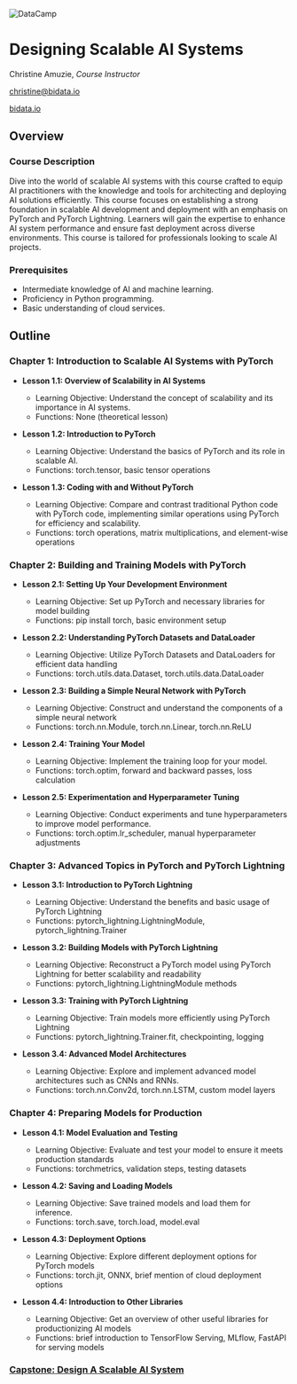 ![DataCamp](https://miro.medium.com/v2/resize:fit:1400/1*ypaDdrohdvItEcGEKcf7rg.png)

# Designing Scalable AI Systems

Christine Amuzie, _Course Instructor_

christine@bidata.io

[bidata.io](https://bidata.io)

[//]: # ( ## Step 1: Brainstorming)
[//]: 
<-- (### What problem(s) will students learn how to solve?) -->


[//]: # ( - Design and implement scalable AI systems that can handle large-scale data.)
[//]: # ( - Understand the architecture and components of scalable AI solutions.)
[//]: # ( - Optimize AI models for performance and efficiency in production environments.)

[//]: # (### What are the learning objectives of the course?)
[//]: # (- Learn the principles of designing scalable AI architectures.)
[//]: # (- Gain hands-on experience with distributed computing frameworks.)
[//]: # (- Understand how to deploy AI models in scalable production environments.)
[//]: # (- Learn techniques for monitoring and maintaining AI systems at scale.)

[//]: # (### What technologies, packages, or functions will students use?)
[//]: # (- Apache Spark)
[//]: # (- TensorFlow and PyTorch for distributed model training)
[//]: # (- Kubernetes for container orchestration)
[//]: # (- Docker for containerization)
[//]: # (- AWS, GCP, or Azure for cloud services)
[//]: # (- Kafka for data streaming)

[//]: # (### What terms or jargon will you define?)
[//]: # (- Scalability)
[//]: # (- Distributed computing)
[//]: # (- Containerization)
[//]: # (- Orchestration)
[//]: # (- Load balancing)
[//]: # (- Fault tolerance)

[//]: # (### What analogies or heuristics will you use?)
[//]: # (- Comparing single-node and multi-node processing to illustrate the benefits of distributed computing.)
[//]:<-- # - Using the analogy of building a house to explain the importance of a strong foundation (architecture) in AI systems. -->


[//]: # (### What mistakes or misconceptions do you expect?)
[//]: # (- Confusion between scalability and performance optimization.)
[//]: # (- Misunderstanding the complexity of distributed systems.)
[//]: # (- Overlooking the importance of monitoring and maintenance in production environments.)

[//]: # (### What datasets will you use?)
[//]: # (- Publicly available large-scale datasets, such as ImageNet or the Common Crawl dataset.)
[//]: # (- Simulated datasets to illustrate specific scalability challenges.)

[//]: # (## Step 2: Who Is This Course for?)
[//]: # (- Intermediate to advanced learners with experience in AI and machine learning.)
[//]: # (- Data scientists and engineers looking to scale their AI solutions.)
[//]: # (- Professionals with a background in programming and basic knowledge of cloud services.)

[//]: # (## Step 3: Course Outline)

## Overview

### Course Description
Dive into the world of scalable AI systems with this course crafted to equip AI practitioners with the knowledge and tools for architecting and deploying AI solutions efficiently. This course focuses on establishing a strong foundation in scalable AI development and deployment with an emphasis on PyTorch and PyTorch Lightning. Learners will gain the expertise to enhance AI system performance and ensure fast deployment across diverse environments. This course is tailored for professionals looking to scale AI projects.

### Prerequisites
- Intermediate knowledge of AI and machine learning.
- Proficiency in Python programming.
- Basic understanding of cloud services.


## Outline

### Chapter 1: Introduction to Scalable AI Systems with PyTorch
- **Lesson 1.1: Overview of Scalability in AI Systems**
  - Learning Objective: Understand the concept of scalability and its importance in AI systems.
  - Functions: None (theoretical lesson)

- **Lesson 1.2: Introduction to PyTorch**
  - Learning Objective: Understand the basics of PyTorch and its role in scalable AI.
  - Functions: torch.tensor, basic tensor operations
    
- **Lesson 1.3: Coding with and Without PyTorch**
  - Learning Objective: Compare and contrast traditional Python code with PyTorch code, implementing similar operations using PyTorch for efficiency and scalability.
  - Functions: torch operations, matrix multiplications, and element-wise operations

### Chapter 2: Building and Training Models with PyTorch
- **Lesson 2.1: Setting Up Your Development Environment**
  - Learning Objective: Set up PyTorch and necessary libraries for model building
  - Functions: pip install torch, basic environment setup
    
- **Lesson 2.2: Understanding PyTorch Datasets and DataLoader**
  - Learning Objective: Utilize PyTorch Datasets and DataLoaders for efficient data handling
  - Functions: torch.utils.data.Dataset, torch.utils.data.DataLoader
    
- **Lesson 2.3: Building a Simple Neural Network with PyTorch**
  - Learning Objective: Construct and understand the components of a simple neural network
  - Functions: torch.nn.Module, torch.nn.Linear, torch.nn.ReLU
    
- **Lesson 2.4: Training Your Model**
  - Learning Objective: Implement the training loop for your model.
  - Functions: torch.optim, forward and backward passes, loss calculation
    
- **Lesson 2.5: Experimentation and Hyperparameter Tuning**
  - Learning Objective: Conduct experiments and tune hyperparameters to improve model performance.
  - Functions: torch.optim.lr_scheduler, manual hyperparameter adjustments

### Chapter 3: Advanced Topics in PyTorch and PyTorch Lightning
- **Lesson 3.1: Introduction to PyTorch Lightning**
  - Learning Objective: Understand the benefits and basic usage of PyTorch Lightning 
  - Functions: pytorch_lightning.LightningModule, pytorch_lightning.Trainer
    
- **Lesson 3.2: Building Models with PyTorch Lightning**
  - Learning Objective: Reconstruct a PyTorch model using PyTorch Lightning for better scalability and readability
  - Functions: pytorch_lightning.LightningModule methods
    
- **Lesson 3.3: Training with PyTorch Lightning**
  - Learning Objective: Train models more efficiently using PyTorch Lightning
  - Functions: pytorch_lightning.Trainer.fit, checkpointing, logging
    
- **Lesson 3.4: Advanced Model Architectures**
  - Learning Objective: Explore and implement advanced model architectures such as CNNs and RNNs.
  - Functions: torch.nn.Conv2d, torch.nn.LSTM, custom model layers

### Chapter 4: Preparing Models for Production
- **Lesson 4.1: Model Evaluation and Testing**
  - Learning Objective: Evaluate and test your model to ensure it meets production standards
  - Functions: torchmetrics, validation steps, testing datasets
    
- **Lesson 4.2: Saving and Loading Models**
  - Learning Objective: Save trained models and load them for inference.
  - Functions: torch.save, torch.load, model.eval
    
- **Lesson 4.3: Deployment Options**
  - Learning Objective: Explore different deployment options for PyTorch models
  - Functions: torch.jit, ONNX, brief mention of cloud deployment options
   
- **Lesson 4.4: Introduction to Other Libraries**
  - Learning Objective: Get an overview of other useful libraries for productionizing AI models
  - Functions: brief introduction to TensorFlow Serving, MLflow, FastAPI for serving models

### [**Capstone:** Design A Scalable AI System](https://github.com/bidata-io/dc-scalable-ai/tree/main/ch_4/capstone)




[//]: # (## Step 4: Capstone Exercises)

[//]: # (## Step 5: Build ONE complete lesson in the Teach editor)
[//]: # (## Sneak Peek: Example Lesson)
[//]: # (- **Lesson 2.1: Parallelizing Workloads with Apache Spark**)
[//]: # (- Video Exercise: Introduction to Apache Spark and its use cases.)
[//]: # (- Interactive Exercise 1: Loading data with Spark.)
[//]: # (- Interactive Exercise 2: Transforming data with Spark.)
[//]: # (- Interactive Exercise 3: Performing actions on Spark DataFrames.)

[//]: # (## Step 6: Revisit Course Outline)
[//]: # (- Revisit and refine the outline after building the first complete lesson to ensure alignment with the overall course objectives and structure.)

[//]: # (## Step 7: Write Course Description and List Course Prerequisites)
